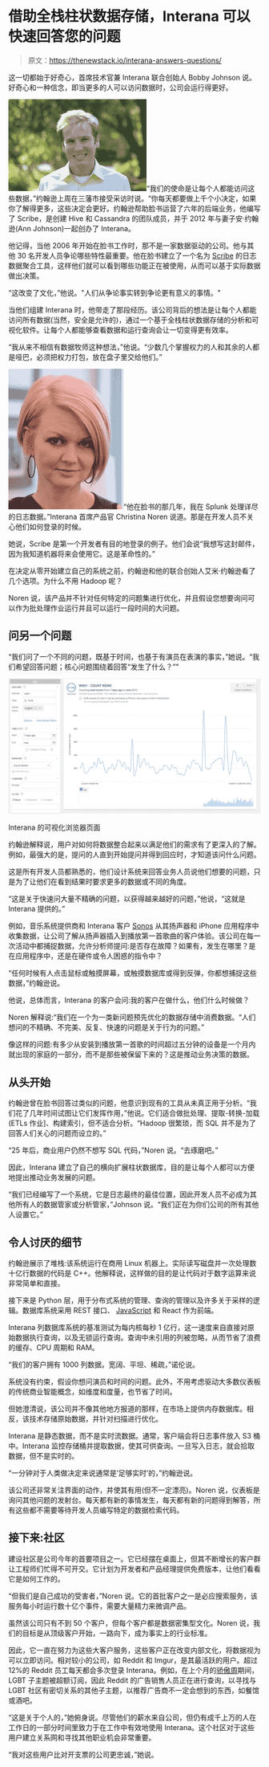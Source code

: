 # 借助全栈柱状数据存储，Interana 可以快速回答您的问题

> 原文：<https://thenewstack.io/interana-answers-questions/>

这一切都始于好奇心，首席技术官兼 Interana 联合创始人 Bobby Johnson 说。好奇心和一种信念，即当更多的人可以访问数据时，公司会运行得更好。

![](img/abb141fb5cba569b2faadf2a6abecf3a.png)“我们的使命是让每个人都能访问这些数据，”约翰逊上周在三藩市接受采访时说。“你每天都要做上千个小决定，如果你了解得更多，这些决定会更好。约翰逊帮助脸书运营了六年的后端业务，他编写了 Scribe，是创建 Hive 和 Cassandra 的团队成员，并于 2012 年与妻子安·约翰逊(Ann Johnson)一起创办了 Interana。

他记得，当他 2006 年开始在脸书工作时，那不是一家数据驱动的公司。他与其他 30 名开发人员争论哪些特性最重要。他在脸书建立了一个名为 [Scribe](https://github.com/facebookarchive/scribe) 的日志数据聚合工具，这样他们就可以看到哪些功能正在被使用，从而可以基于实际数据做出决策。

“这改变了文化，”他说。"人们从争论事实转到争论更有意义的事情。"

当他们组建 Interana 时，他带走了那段经历。该公司背后的想法是让每个人都能访问所有数据(当然，安全是允许的)，通过一个基于全栈柱状数据存储的分析和可视化软件。让每个人都能够查看数据和运行查询会让一切变得更有效率。

“我从来不相信有数据牧师这种想法，”他说。“少数几个掌握权力的人和其余的人都是哑巴，必须把权力打包，放在盘子里交给他们。”

![](img/dc044b92d06d124845c179c5162047db.png)“他在脸书的那几年，我在 Splunk 处理详尽的日志数据。”Interana 首席产品官 Christina Noren 说道。那是在开发人员不关心他们如何登录的时候。

她说，Scribe 是第一个开发者有目的地登录的例子。他们会说“我想写这封邮件，因为我知道机器将来会使用它。这是革命性的。”

在决定从零开始建立自己的系统之前，约翰逊和他的联合创始人艾米·约翰逊看了几个选项。为什么不用 Hadoop 呢？

Noren 说，该产品并不针对任何特定的问题集进行优化，并且假设您想要询问可以作为批处理作业运行并且可以运行一段时间的大问题。

## 问另一个问题

“我们问了一个不同的问题，既基于时间，也基于有演员在表演的事实，”她说。“我们希望回答问题；核心问题围绕着回答“发生了什么？”"

![](img/f2676e0cb9a55fc421e58545d67e6278.png)

Interana 的可视化浏览器页面

约翰逊解释说，用户对如何将数据整合起来以满足他们的需求有了更深入的了解。例如，最强大的是，提问的人直到开始提问并得到回应时，才知道该问什么问题。

这是所有开发人员都熟悉的，他们设计系统来回答业务人员说他们想要的问题，只是为了让他们在看到结果时要求更多的数据或不同的角度。

“这是关于快速问大量不精确的问题，以获得越来越好的问题，”他说，“这就是 Interana 提供的。”

例如，音乐系统提供商和 Interana 客户 [Sonos](http://www.sonos.com/en-us/home) 从其扬声器和 iPhone 应用程序中收集数据，让公司了解从扬声器插入到播放第一首歌曲的客户体验。该公司在每一次活动中都捕捉数据，允许分析师提问:是否存在故障？如果有，发生在哪里？是在应用程序中，还是在硬件或令人困惑的指令中？

“任何时候有人点击鼠标或触摸屏幕，或触摸数据库或得到反弹，你都想捕捉这些数据，”约翰逊说。

他说，总体而言，Interana 的客户会问:我的客户在做什么，他们什么时候做？

Noren 解释说:“我们在一个为一类新问题预先优化的数据存储中消费数据。“人们想问的不精确、不完美、反复、快速的问题是关于行为的问题。”

像这样的问题:有多少从安装到播放第一首歌的时间超过五分钟的设备是一个月内就出现的家庭的一部分，而不是那些被保留下来的？这是推动业务决策的数据。

## 从头开始

约翰逊曾在脸书回答过类似的问题，他意识到现有的工具从未真正用于分析。“我们花了几年时间试图让它们发挥作用，”他说。它们适合做批处理、提取-转换-加载(ETLs 作业]、构建索引，但不适合分析。“Hadoop 很繁琐，而 SQL 并不是为了回答人们关心的问题而设立的。”

“25 年后，商业用户仍然不想写 SQL 代码，”Noren 说。“去琢磨吧。”

因此，Interana 建立了自己的横向扩展柱状数据库，目的是让每个人都可以方便地提出推动业务发展的问题。

“我们已经编写了一个系统，它是日志最终的最佳位置，因此开发人员不必成为其他所有人的数据管家或分析管家，”Johnson 说。“我们正在为你们公司的所有其他人设置它。”

## 令人讨厌的细节

约翰逊展示了堆栈:该系统运行在商用 Linux 机器上。实际读写磁盘并一次处理数十亿行数据的代码是 C++。他解释说，这样做的目的是让代码对于数字运算来说非常简单和直接。

接下来是 Python 层，用于分布式系统的管理、查询的管理以及许多关于采样的逻辑。数据库系统采用 REST 接口、 [JavaScript](/tag/javascript/) 和 React 作为前端。

Interana 列数据库系统的基准测试为每内核每秒 1 亿行，这一速度来自直接对原始数据执行查询，以及无锁运行查询。查询中未引用的列被忽略，从而节省了浪费的缓存、CPU 周期和 RAM。

“我们的客户拥有 1000 列数据。宽阔、平坦、稀疏，”诺伦说。

系统没有约束，假设你想问演员和时间的问题。此外，不用考虑驱动大多数仪表板的传统商业智能概念，如维度和度量，也节省了时间。

但她澄清说，该公司并不像其他地方报道的那样，在市场上提供内存数据库。相反，该技术存储原始数据，并针对扫描进行优化。

Interana 是静态数据，而不是实时流数据。通常，客户端会将日志事件放入 S3 桶中。Interana 监控存储桶并提取数据，使其可供查询。一旦写入日志，就会拾取数据，但不是实时的。

“一分钟对于人类做决定来说通常是‘足够实时’的，”约翰逊说。

该公司还非常关注界面的动作，并使其有用(但不一定漂亮)。Noren 说，仪表板是询问其他问题的发射台。每天都有新的事情发生，每天都有新的问题得到解答，所有这些都不需要等待开发人员编写特定的数据检索代码。

## 接下来:社区

建设社区是公司今年的首要项目之一。它已经摆在桌面上，但其不断增长的客户群让工程师们忙得不可开交。它计划为开发者和产品经理提供免费版本，让他们看看它是如何工作的。

“但我们是自己成功的受害者，”Noren 说。它的首批客户之一是必应搜索服务，该服务每小时运行数十亿个事件，需要大量精力来微调产品。

虽然该公司只有不到 50 个客户，但每个客户都是数据密集型文化。Noren 说，我们的目标是从顶级客户开始，一路向下，成为事实上的行业标准。

因此，它一直在努力为这些大客户服务，这些客户正在改变内部文化，将数据视为可以立即访问。相对较小的公司，如 Reddit 和 Imgur，是其最活跃的用户。超过 12%的 Reddit 员工每天都会多次登录 Interana。例如，在上个月的[骄傲周](https://www.nycpride.org/)期间，LGBT 子主题被超额订阅，因此 Reddit 的广告销售人员正在进行查询，以寻找与 LGBT 社区有密切关系的其他子主题，以推荐广告商不一定会想到的东西，如餐馆或酒吧。

“这是关于个人的，”她俯身说。尽管他们的薪水来自公司，但仍有成千上万的人在工作日的一部分时间里致力于在工作中有效地使用 Interana。这个社区对于这些用户建立关系网和寻找其他职业机会非常重要。

“我对这些用户比对开支票的公司更忠诚，”她说。

<svg xmlns:xlink="http://www.w3.org/1999/xlink" viewBox="0 0 68 31" version="1.1"><title>Group</title> <desc>Created with Sketch.</desc></svg>